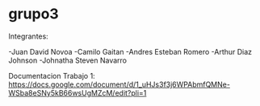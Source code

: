# grupo3

Integrantes: 

-Juan David Novoa
-Camilo Gaitan
-Andres Esteban Romero
-Arthur Diaz Johnson
-Johnatha Steven Navarro

Documentacion Trabajo 1: https://docs.google.com/document/d/1_uHJs3f3j6WPAbmfQMNe-WSba8eSNy5kB66wsUgMZcM/edit?pli=1